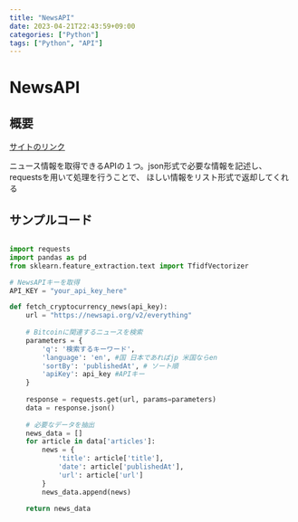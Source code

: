 ```yaml
---
title: "NewsAPI"
date: 2023-04-21T22:43:59+09:00
categories: ["Python"]
tags: ["Python", "API"]
---
```

# NewsAPI

## 概要

[サイトのリンク](https://newsapi.org/)

ニュース情報を取得できるAPIの１つ。json形式で必要な情報を記述し、requestsを用いて処理を行うことで、
ほしい情報をリスト形式で返却してくれる

## サンプルコード

``` Python

import requests
import pandas as pd
from sklearn.feature_extraction.text import TfidfVectorizer

# NewsAPIキーを取得
API_KEY = "your_api_key_here"

def fetch_cryptocurrency_news(api_key):
    url = "https://newsapi.org/v2/everything"
    
    # Bitcoinに関連するニュースを検索
    parameters = {
        'q': '検索するキーワード',
        'language': 'en', #国 日本であればjp 米国ならen
        'sortBy': 'publishedAt', # ソート順
        'apiKey': api_key #APIキー
    }
    
    response = requests.get(url, params=parameters)
    data = response.json()
    
    # 必要なデータを抽出
    news_data = []
    for article in data['articles']:
        news = {
            'title': article['title'],
            'date': article['publishedAt'],
            'url': article['url']
        }
        news_data.append(news)
    
    return news_data

```